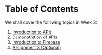 # Table of Contents

We shall cover the following topics in Week 3:
1. [Introduction to APIs](apis.md)
2. [Demonstration of APIs](Demonstration_API.md)
3. [Introduction to Firebase](intro_to_firebase.md)
4. [Assignment 3 (Optional)](Assignment.md)
